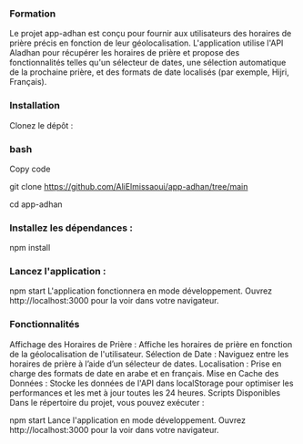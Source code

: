 ### Formation
Le projet app-adhan est conçu pour fournir aux utilisateurs des horaires de prière précis en fonction de leur géolocalisation. L'application utilise l'API Aladhan pour récupérer les horaires de prière et propose des fonctionnalités telles qu'un sélecteur de dates, une sélection automatique de la prochaine prière, et des formats de date localisés (par exemple, Hijri, Français).

### Installation
Clonez le dépôt :

### bash
Copy code

git clone https://github.com/AliElmissaoui/app-adhan/tree/main


cd app-adhan

### Installez les dépendances :

npm install
### Lancez l'application :


npm start
L'application fonctionnera en mode développement.
Ouvrez http://localhost:3000 pour la voir dans votre navigateur.

### Fonctionnalités
Affichage des Horaires de Prière : Affiche les horaires de prière en fonction de la géolocalisation de l'utilisateur.
Sélection de Date : Naviguez entre les horaires de prière à l’aide d’un sélecteur de dates.
Localisation : Prise en charge des formats de date en arabe et en français.
Mise en Cache des Données : Stocke les données de l'API dans localStorage pour optimiser les performances et les met à jour toutes les 24 heures.
Scripts Disponibles
Dans le répertoire du projet, vous pouvez exécuter :

npm start
Lance l'application en mode développement.
Ouvrez http://localhost:3000 pour la voir dans votre navigateur.


